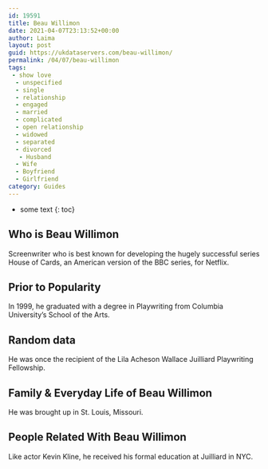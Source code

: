```yaml
---
id: 19591
title: Beau Willimon
date: 2021-04-07T23:13:52+00:00
author: Laima
layout: post
guid: https://ukdataservers.com/beau-willimon/
permalink: /04/07/beau-willimon
tags:
 - show love
  - unspecified
  - single
  - relationship
  - engaged
  - married
  - complicated
  - open relationship
  - widowed
  - separated
  - divorced
   - Husband
  - Wife
  - Boyfriend
  - Girlfriend
category: Guides
---
```


* some text
{: toc}


## Who is Beau Willimon
                  
                  
                  
Screenwriter who is best known for developing the hugely successful series House of Cards, an American version of the BBC series, for Netflix.
                  
              
            
              
            
                
                
                
## Prior to Popularity
                  
                  
                  
In 1999, he graduated with a degree in Playwriting from Columbia University&#8217;s School of the Arts.
                  
              
            
              
            
                
                
                
## Random data
                  
                  
                  
He was once the recipient of the Lila Acheson Wallace Juilliard Playwriting Fellowship.
                  
              
            
              
            
                
                
                
## Family & Everyday Life of Beau Willimon
                  
                  
                  
He was brought up in St. Louis, Missouri.
                  
              
            
              
            
                
                
                
## People Related With Beau Willimon
                  
                  
                  
Like actor Kevin Kline, he received his formal education at Juilliard in NYC.
                  
              
            
              
            
                
              
            
              
              
            
            
              
            
          
          
          